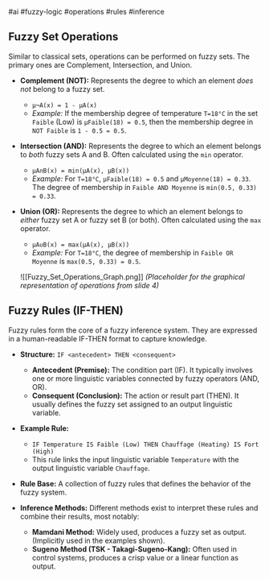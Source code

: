 

#ai #fuzzy-logic #operations #rules #inference

## Fuzzy Set Operations

Similar to classical sets, operations can be performed on fuzzy sets. The primary ones are Complement, Intersection, and Union.

*   **Complement (NOT):** Represents the degree to which an element *does not* belong to a fuzzy set.
    *   `μ¬A(x) = 1 - μA(x)`
    *   *Example:* If the membership degree of temperature `T=18°C` in the set `Faible` (Low) is `μFaible(18) = 0.5`, then the membership degree in `NOT Faible` is `1 - 0.5 = 0.5`.
*   **Intersection (AND):** Represents the degree to which an element belongs to *both* fuzzy sets A and B. Often calculated using the `min` operator.
    *   `μA∩B(x) = min(μA(x), μB(x))`
    *   *Example:* For `T=18°C`, `μFaible(18) = 0.5` and `μMoyenne(18) = 0.33`. The degree of membership in `Faible AND Moyenne` is `min(0.5, 0.33) = 0.33`.
*   **Union (OR):** Represents the degree to which an element belongs to *either* fuzzy set A or fuzzy set B (or both). Often calculated using the `max` operator.
    *   `μA∪B(x) = max(μA(x), μB(x))`
    *   *Example:* For `T=18°C`, the degree of membership in `Faible OR Moyenne` is `max(0.5, 0.33) = 0.5`.

    ![[Fuzzy_Set_Operations_Graph.png]] *(Placeholder for the graphical representation of operations from slide 4)*

## Fuzzy Rules (IF-THEN)

Fuzzy rules form the core of a fuzzy inference system. They are expressed in a human-readable IF-THEN format to capture knowledge.

*   **Structure:** `IF <antecedent> THEN <consequent>`
    *   **Antecedent (Premise):** The condition part (IF). It typically involves one or more linguistic variables connected by fuzzy operators (AND, OR).
    *   **Consequent (Conclusion):** The action or result part (THEN). It usually defines the fuzzy set assigned to an output linguistic variable.

*   **Example Rule:**
    *   `IF Temperature IS Faible (Low) THEN Chauffage (Heating) IS Fort (High)`
    *   This rule links the input linguistic variable `Temperature` with the output linguistic variable `Chauffage`.

*   **Rule Base:** A collection of fuzzy rules that defines the behavior of the fuzzy system.

*   **Inference Methods:** Different methods exist to interpret these rules and combine their results, most notably:
    *   **Mamdani Method:** Widely used, produces a fuzzy set as output. (Implicitly used in the examples shown).
    *   **Sugeno Method (TSK - Takagi-Sugeno-Kang):** Often used in control systems, produces a crisp value or a linear function as output.